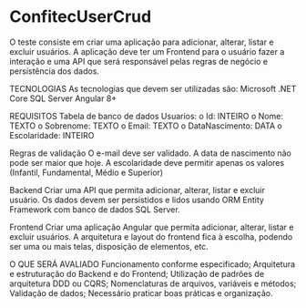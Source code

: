 # ConfitecUserCrud

O teste consiste em criar uma aplicação para adicionar, alterar, listar e excluir usuários. A aplicação deve ter um Frontend para o usuário fazer a interação e uma API que será responsável pelas regras de negócio e persistência dos dados.

TECNOLOGIAS
As tecnologias que devem ser utilizadas são:
 Microsoft .NET Core
 SQL Server
 Angular 8+
 
REQUISITOS
Tabela de banco de dados
 Usuarios:
o Id: INTEIRO
o Nome: TEXTO
o Sobrenome: TEXTO
o Email: TEXTO
o DataNascimento: DATA
o Escolaridade: INTEIRO

Regras de validação
 O e-mail deve ser validado.
 A data de nascimento não pode ser maior que hoje.
 A escolaridade deve permitir apenas os valores (Infantil, Fundamental, Médio e Superior)
 
Backend
 Criar uma API que permita adicionar, alterar, listar e excluir usuário.
 Os dados devem ser persistidos e lidos usando ORM Entity Framework com banco de dados SQL Server.

Frontend
 Criar uma aplicação Angular que permita adicionar, alterar, listar e excluir usuários.
 A arquitetura e layout do frontend fica à escolha, podendo ser uma ou mais telas, disposição de elementos, etc.
 
O QUE SERÁ AVALIADO
 Funcionamento conforme especificado;
 Arquitetura e estruturação do Backend e do Frontend;
 Utilização de padrões de arquitetura DDD ou CQRS;
 Nomenclaturas de arquivos, variáveis e métodos;
 Validação de dados;
 Necessário praticar boas práticas e organização.
